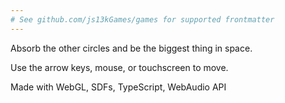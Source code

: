 ```yaml
---
# See github.com/js13kGames/games for supported frontmatter
---
```

Absorb the other circles and be the biggest thing in space.

Use the arrow keys, mouse, or touchscreen to move.

Made with WebGL, SDFs, TypeScript, WebAudio API